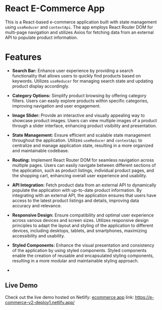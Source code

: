 # React E-Commerce App

This is a React-based e-commerce application built with state management using `useReducer` and `contextApi`. The app employs React Router DOM for multi-page navigation and utilizes Axios for fetching data from an external API to populate product information.

# Features

- **Search Bar:** Enhance user experience by providing a search functionality that allows users to quickly find products based on keywords. Utilizes `useReducer` for managing search state and updating product display accordingly.

- **Category Options:** Simplify product browsing by offering category filters. Users can easily explore products within specific categories, improving navigation and user engagement.

- **Image Slider:** Provide an interactive and visually appealing way to showcase product images. Users can view multiple images of a product through a slider interface, enhancing product visibility and presentation.

- **State Management:** Ensure efficient and scalable state management throughout the application. Utilizes `useReducer` and `contextApi` to centralize and manage application state, resulting in a more organized and maintainable codebase.

- **Routing:** Implement React Router DOM for seamless navigation across multiple pages. Users can easily navigate between different sections of the application, such as product listings, individual product pages, and the shopping cart, enhancing overall user experience and usability.

- **API Integration:** Fetch product data from an external API to dynamically populate the application with up-to-date product information. By integrating with an external API, the application ensures that users have access to the latest product listings and details, improving data accuracy and relevance.

- **Responsive Design:** Ensure compatibility and optimal user experience across various devices and screen sizes. Utilizes responsive design principles to adapt the layout and styling of the application to different devices, including desktops, tablets, and smartphones, maximizing accessibility and usability.

- **Styled Components:** Enhance the visual presentation and consistency of the application by using styled components. Styled components enable the creation of reusable and encapsulated styling components, resulting in a more modular and maintainable styling approach.

- 

## Live Demo
Check out the live demo hosted on Netlify: [ecommerce app](https://e-commerce-v2-deploy1.netlify.app/)
link: https://e-commerce-v2-deploy1.netlify.app/